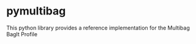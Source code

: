 # pymultibag
This python library provides a reference implementation for the Multibag BagIt Profile
